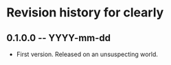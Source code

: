# Revision history for clearly

## 0.1.0.0 -- YYYY-mm-dd

* First version. Released on an unsuspecting world.
